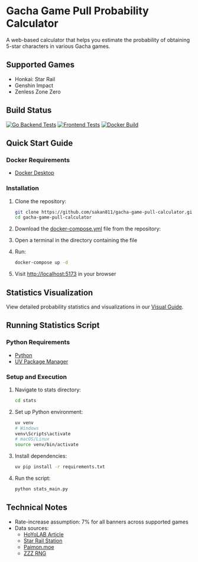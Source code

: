 # Gacha Game Pull Probability Calculator

A web-based calculator that helps you estimate the probability of obtaining 5-star characters in various Gacha games.

## Supported Games

- Honkai: Star Rail
- Genshin Impact
- Zenless Zone Zero

## Build Status

[![Go Backend Tests](https://github.com/sakan811/honkai-star-rail-warp-calculator/actions/workflows/go-test.yml/badge.svg)](https://github.com/sakan811/honkai-star-rail-warp-calculator/actions/workflows/go-test.yml)
[![Frontend Tests](https://github.com/sakan811/honkai-star-rail-warp-calculator/actions/workflows/frontend-test.yml/badge.svg)](https://github.com/sakan811/honkai-star-rail-warp-calculator/actions/workflows/frontend-test.yml)
[![Docker Build](https://github.com/sakan811/gacha-game-pull-calculator/actions/workflows/docker-build.yml/badge.svg)](https://github.com/sakan811/gacha-game-pull-calculator/actions/workflows/docker-build.yml)

## Quick Start Guide

### Docker Requirements

- [Docker Desktop](https://www.docker.com/products/docker-desktop/)

### Installation

1. Clone the repository:

   ```bash
   git clone https://github.com/sakan811/gacha-game-pull-calculator.git
   cd gacha-game-pull-calculator
   ```

2. Download the [docker-compose.yml](./docker-compose.yml) file from the repository:

3. Open a terminal in the directory containing the file

4. Run:

   ```bash
   docker-compose up -d
   ```

5. Visit [http://localhost:5173](http://localhost:5173) in your browser

## Statistics Visualization

View detailed probability statistics and visualizations in our [Visual Guide](/docs/VISUAL.md).

## Running Statistics Script

### Python Requirements

- [Python](https://www.python.org/downloads/)
- [UV Package Manager](https://docs.astral.sh/uv/getting-started/installation/)

### Setup and Execution

1. Navigate to stats directory:

   ```bash
   cd stats
   ```

2. Set up Python environment:

   ```bash
   uv venv
   # Windows
   venv\Scripts\activate
   # macOS/Linux
   source venv/bin/activate
   ```

3. Install dependencies:

   ```bash
   uv pip install -r requirements.txt
   ```

4. Run the script:

   ```bash
   python stats_main.py
   ```

## Technical Notes

- Rate-increase assumption: 7% for all banners across supported games
- Data sources:
  - [HoYoLAB Article](https://www.hoyolab.com/article/497840)
  - [Star Rail Station](https://starrailstation.com/en/warp#global)
  - [Paimon.moe](https://paimon.moe/wish/tally?id=300077)
  - [ZZZ RNG](https://zzz.rng.moe/en/tracker/global#3001)
